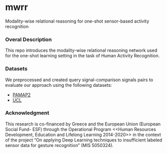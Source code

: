 # mwrr
Modality-wise relational reasoning for one-shot sensor-based activity recognition

### Overal Description
This repo introduces the modality-wise relational reasoning network used for the one-shot learning setting in the task of Human Activity Recognition.

### Datasets
We preprocessed and created query signal-comparison signals pairs to evaluate our approach using the following datasets:
- [PAMAP2](https://archive.ics.uci.edu/ml/datasets/pamap2+physical+activity+monitoring)
- [UCL](https://archive.ics.uci.edu/ml/datasets/human+activity+recognition+using+smartphones)

### Acknowledgment
This research is co-financed by Greece and the European Union (European Social Fund- ESF) through the Operational Program <<Human Resources Development, Education and Lifelong Learning 2014-2020>> in the context of the project “On applying Deep Learning techniques to insufficient labeled sensor data for gesture recognition” (MIS 5050324).
